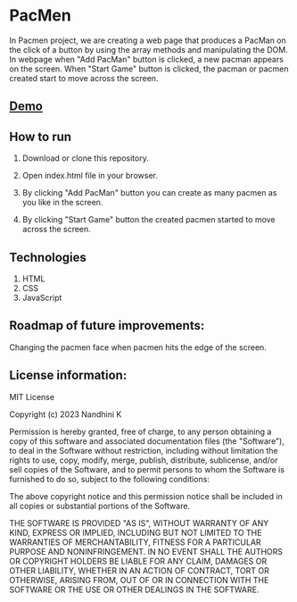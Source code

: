 # PacMen

In Pacmen project, we are creating a web page that produces a PacMan on
the click of a button by using the array methods and manipulating the
DOM. In webpage when "Add PacMan" button is clicked, a new pacman
appears on the screen. When "Start Game" button is clicked, the pacman
or pacmen created start to move across the screen.

## [Demo](https://nandhinikarvendhan.github.io/PacMen/)

## How to run

1. Download or clone this repository.

2. Open index.html file in your browser.

3. By clicking "Add PacMan" button you can create as many pacmen as you like in the screen.

4. By clicking "Start Game" button the created pacmen started to move across the screen.

## Technologies
1. HTML
2. CSS
3. JavaScript

## Roadmap of future improvements:

Changing the pacmen face when pacmen hits the edge of the screen.

## License information:

MIT License

Copyright (c) 2023 Nandhini K

Permission is hereby granted, free of charge, to any person obtaining a copy
of this software and associated documentation files (the "Software"), to deal
in the Software without restriction, including without limitation the rights
to use, copy, modify, merge, publish, distribute, sublicense, and/or sell
copies of the Software, and to permit persons to whom the Software is
furnished to do so, subject to the following conditions:

The above copyright notice and this permission notice shall be included in all
copies or substantial portions of the Software.

THE SOFTWARE IS PROVIDED "AS IS", WITHOUT WARRANTY OF ANY KIND, EXPRESS OR
IMPLIED, INCLUDING BUT NOT LIMITED TO THE WARRANTIES OF MERCHANTABILITY,
FITNESS FOR A PARTICULAR PURPOSE AND NONINFRINGEMENT. IN NO EVENT SHALL THE
AUTHORS OR COPYRIGHT HOLDERS BE LIABLE FOR ANY CLAIM, DAMAGES OR OTHER
LIABILITY, WHETHER IN AN ACTION OF CONTRACT, TORT OR OTHERWISE, ARISING FROM,
OUT OF OR IN CONNECTION WITH THE SOFTWARE OR THE USE OR OTHER DEALINGS IN THE
SOFTWARE.
